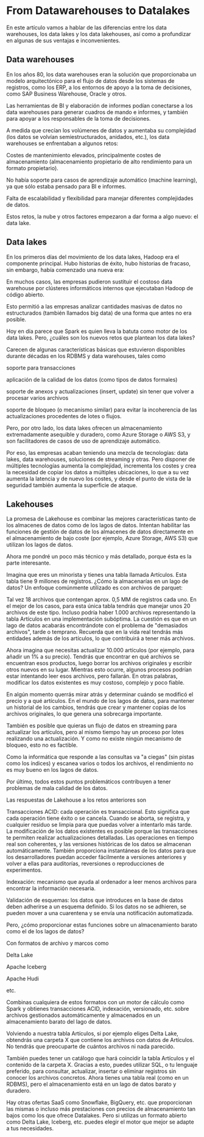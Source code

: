 # From Datawarehouses to Datalakes

En este artículo vamos a hablar de las diferencias entre los data warehouses, los data lakes y los data lakehouses, así como a profundizar en algunas de sus ventajas e inconvenientes.

## Data warehouses

En los años 80, los data warehouses eran la solución que proporcionaba un modelo arquitectónico para el flujo de datos desde los sistemas de registros, como los ERP, a los entornos de apoyo a la toma de decisiones, como SAP Business Warehouse, Oracle y otros.

Las herramientas de BI y elaboración de informes podían conectarse a los data warehouses para generar cuadros de mando e informes, y también para apoyar a los responsables de la toma de decisiones.

A medida que crecían los volúmenes de datos y aumentaba su complejidad (los datos se volvían semiestructurados, anidados, etc.), los data warehouses se enfrentaban a algunos retos:

Costes de mantenimiento elevados, principalmente costes de almacenamiento (almacenamiento propietario de alto rendimiento para un formato propietario).

No había soporte para casos de aprendizaje automático (machine learning), ya que sólo estaba pensado para BI e informes.

Falta de escalabilidad y flexibilidad para manejar diferentes complejidades de datos.

Estos retos, la nube y otros factores empezaron a dar forma a algo nuevo: el data lake.

## Data lakes

En los primeros días del movimiento de los data lakes, Hadoop era el componente principal. Hubo historias de éxito, hubo historias de fracaso, sin embargo, había comenzado una nueva era:

En muchos casos, las empresas pudieron sustituir el costoso data warehouse por clústeres informáticos internos que ejecutaban Hadoop de código abierto.

Esto permitió a las empresas analizar cantidades masivas de datos no estructurados (también llamados big data) de una forma que antes no era posible.

Hoy en día parece que Spark es quien lleva la batuta como motor de los data lakes. Pero, ¿cuáles son los nuevos retos que plantean los data lakes?

Carecen de algunas características básicas que estuvieron disponibles durante décadas en los RDBMS y data warehouses, tales como

soporte para transacciones

aplicación de la calidad de los datos (como tipos de datos formales)

soporte de anexos y actualizaciones (insert, update) sin tener que volver a procesar varios archivos

soporte de bloqueo (o mecanismo similar) para evitar la incoherencia de las actualizaciones procedentes de lotes o flujos.

Pero, por otro lado, los data lakes ofrecen un almacenamiento extremadamente asequible y duradero, como Azure Storage o AWS S3, y son facilitadores de casos de uso de aprendizaje automático.

Por eso, las empresas acaban teniendo una mezcla de tecnologías: data lakes, data warehouses, soluciones de streaming y otras. Pero disponer de múltiples tecnologías aumenta la complejidad, incrementa los costes y crea la necesidad de copiar los datos a múltiples ubicaciones, lo que a su vez aumenta la latencia y de nuevo los costes, y desde el punto de vista de la seguridad también aumenta la superficie de ataque.

## Lakehouses

La promesa de Lakehouse es combinar las mejores características tanto de los almacenes de datos como de los lagos de datos. Intentan habilitar las funciones de gestión de datos de los almacenes de datos directamente en el almacenamiento de bajo coste (por ejemplo, Azure Storage, AWS S3) que utilizan los lagos de datos.

Ahora me pondré un poco más técnico y más detallado, porque ésta es la parte interesante.

Imagina que eres un minorista y tienes una tabla llamada Artículos. Esta tabla tiene 9 millones de registros. ¿Cómo la almacenarías en un lago de datos? Un enfoque comúnmente utilizado es con archivos de parquet:

Tal vez 18 archivos que contengan aprox. 0,5 MM de registros cada uno. En el mejor de los casos, para esta única tabla tendrás que manejar unos 20 archivos de este tipo. Incluso podría haber 1.000 archivos representando la tabla Artículos en una implementación subóptima. La cuestión es que en un lago de datos acabarás encontrándote con el problema de "demasiados archivos", tarde o temprano. Recuerda que en la vida real tendrás más entidades además de los artículos, lo que contribuirá a tener más archivos.

Ahora imagina que necesitas actualizar 10.000 artículos (por ejemplo, para añadir un 1% a su precio). Tendrás que encontrar en qué archivos se encuentran esos productos, luego borrar los archivos originales y escribir otros nuevos en su lugar. Mientras esto ocurre, algunos procesos podrían estar intentando leer esos archivos, pero fallarán. En otras palabras, modificar los datos existentes es muy costoso, complejo y poco fiable.

En algún momento querrás mirar atrás y determinar cuándo se modificó el precio y a qué artículos. En el mundo de los lagos de datos, para mantener un historial de los cambios, tendrás que crear y mantener copias de los archivos originales, lo que genera una sobrecarga importante.

También es posible que quieras un flujo de datos en streaming para actualizar los artículos, pero al mismo tiempo hay un proceso por lotes realizando una actualización. Y como no existe ningún mecanismo de bloqueo, esto no es factible.

Como la informática que responde a las consultas va "a ciegas" (sin pistas como los índices) y escanea varios o todos los archivos, el rendimiento no es muy bueno en los lagos de datos.

Por último, todos estos puntos problemáticos contribuyen a tener problemas de mala calidad de los datos.

Las respuestas de Lakehouse a los retos anteriores son

Transacciones ACID: cada operación es transaccional. Esto significa que cada operación tiene éxito o se cancela. Cuando se aborta, se registra, y cualquier residuo se limpia para que puedas volver a intentarlo más tarde. La modificación de los datos existentes es posible porque las transacciones te permiten realizar actualizaciones detalladas. Las operaciones en tiempo real son coherentes, y las versiones históricas de los datos se almacenan automáticamente. También proporciona instantáneas de los datos para que los desarrolladores puedan acceder fácilmente a versiones anteriores y volver a ellas para auditorías, reversiones o reproducciones de experimentos.

Indexación: mecanismo que ayuda al ordenador a leer menos archivos para encontrar la información necesaria.

Validación de esquemas: los datos que introduces en la base de datos deben adherirse a un esquema definido. Si los datos no se adhieren, se pueden mover a una cuarentena y se envía una notificación automatizada.

Pero, ¿cómo proporcionar estas funciones sobre un almacenamiento barato como el de los lagos de datos?

Con formatos de archivo y marcos como

Delta Lake

Apache Iceberg

Apache Hudi

etc.

Combinas cualquiera de estos formatos con un motor de cálculo como Spark y obtienes transacciones ACID, indexación, versionado, etc. sobre archivos gestionados automáticamente y almacenados en un almacenamiento barato del lago de datos.

Volviendo a nuestra tabla Artículos, si por ejemplo eliges Delta Lake, obtendrás una carpeta X que contiene los archivos con datos de Artículos. No tendrás que preocuparte de cuántos archivos ni nada parecido.

También puedes tener un catálogo que hará coincidir la tabla Artículos y el contenido de la carpeta X. Gracias a esto, puedes utilizar SQL, o tu lenguaje preferido, para consultar, actualizar, insertar o eliminar registros sin conocer los archivos concretos. Ahora tienes una tabla real (como en un RDBMS), pero el almacenamiento está en un lago de datos barato y duradero.

Hay otras ofertas SaaS como Snowflake, BigQuery, etc. que proporcionan las mismas o incluso más prestaciones con precios de almacenamiento tan bajos como los que ofrece Datalakes. Pero si utilizas un formato abierto como Delta Lake, Iceberg, etc. puedes elegir el motor que mejor se adapte a tus necesidades.
